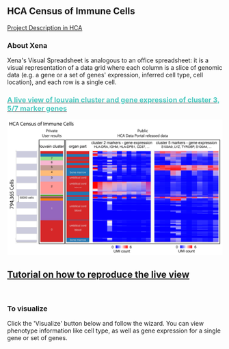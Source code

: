 ## HCA Census of Immune Cells

[Project Description in HCA](https://data.humancellatlas.org/explore/projects/cc95ff89-2e68-4a08-a234-480eca21ce79)

### About Xena
Xena's Visual Spreadsheet is analogous to an office spreadsheet: it is a visual representation of a data grid where each column is a slice of genomic data (e.g. a gene or a set of genes' expression, inferred cell type, cell location), and each row is a single cell.

### <a href='https://singlecell.xenabrowser.net/heatmap/?columns=%5B%7B"width"%3A90%2C"columnLabel"%3A""%2C"fieldLabel"%3A"louvain_cluster"%2C"host"%3A"https%3A%2F%2Fsinglecellnew.xenahubs.net"%2C"name"%3A"HCA%2FCensus_of_Immune_Cells%2Fcluster.tsv"%2C"fields"%3A"louvain_cluster"%7D%2C%7B"width"%3A90%2C"columnLabel"%3A""%2C"fieldLabel"%3A"organ_parts%20(derived)"%2C"host"%3A"https%3A%2F%2Fsinglecellnew.xenahubs.net"%2C"name"%3A"HCA%2FCensus_of_Immune_Cells%2Fcells.tsv"%2C"fields"%3A"derived_organ_parts_label"%7D%2C%7B"width"%3A243%2C"columnLabel"%3A"single%20cell%20RNAseq%20gene%20expression%20-%20Optimus%20count"%2C"fieldLabel"%3A"cluster%203%20markers"%2C"host"%3A"https%3A%2F%2Fsinglecellnew.xenahubs.net"%2C"name"%3A"HCA%2FCensus_of_Immune_Cells%2Fexpression.tsv"%2C"fields"%3A"LYZ%20S100A9%20S100A8%20S100A6%20S100A4%20LGALS1%20SRGN%20TYROBP%20CST3%20CYBA%20FCN1%20FOS"%7D%2C%7B"width"%3A266%2C"columnLabel"%3A"single%20cell%20RNAseq%20gene%20expression%20-%20Optimus%20count"%2C"fieldLabel"%3A"cluster%205%2F7%20markers"%2C"host"%3A"https%3A%2F%2Fsinglecellnew.xenahubs.net"%2C"name"%3A"HCA%2FCensus_of_Immune_Cells%2Fexpression.tsv"%2C"fields"%3A"CD74%20CD37%20CD79A%20MS4A1%20CD79B%20HLA-DRB1%20TCL1A%20HLA-DQA1%20HLA-DQB1%20CD52%20FAM129C%20BANK1"%7D%5D&heatmap=%7B"showWelcome"%3Afalse%2C"mode"%3A"heatmap"%7D'><span style="color:#4cc9c0">A live view of louvain cluster and gene expression of cluster 3, 5/7 marker genes</span></a>
<a href='https://singlecell.xenabrowser.net/heatmap/?columns=%5B%7B"width"%3A90%2C"columnLabel"%3A""%2C"fieldLabel"%3A"louvain_cluster"%2C"host"%3A"https%3A%2F%2Fsinglecellnew.xenahubs.net"%2C"name"%3A"HCA%2FCensus_of_Immune_Cells%2Fcluster.tsv"%2C"fields"%3A"louvain_cluster"%7D%2C%7B"width"%3A90%2C"columnLabel"%3A""%2C"fieldLabel"%3A"organ_parts%20(derived)"%2C"host"%3A"https%3A%2F%2Fsinglecellnew.xenahubs.net"%2C"name"%3A"HCA%2FCensus_of_Immune_Cells%2Fcells.tsv"%2C"fields"%3A"derived_organ_parts_label"%7D%2C%7B"width"%3A243%2C"columnLabel"%3A"single%20cell%20RNAseq%20gene%20expression%20-%20Optimus%20count"%2C"fieldLabel"%3A"cluster%203%20markers"%2C"host"%3A"https%3A%2F%2Fsinglecellnew.xenahubs.net"%2C"name"%3A"HCA%2FCensus_of_Immune_Cells%2Fexpression.tsv"%2C"fields"%3A"LYZ%20S100A9%20S100A8%20S100A6%20S100A4%20LGALS1%20SRGN%20TYROBP%20CST3%20CYBA%20FCN1%20FOS"%7D%2C%7B"width"%3A266%2C"columnLabel"%3A"single%20cell%20RNAseq%20gene%20expression%20-%20Optimus%20count"%2C"fieldLabel"%3A"cluster%205%2F7%20markers"%2C"host"%3A"https%3A%2F%2Fsinglecellnew.xenahubs.net"%2C"name"%3A"HCA%2FCensus_of_Immune_Cells%2Fexpression.tsv"%2C"fields"%3A"CD74%20CD37%20CD79A%20MS4A1%20CD79B%20HLA-DRB1%20TCL1A%20HLA-DQA1%20HLA-DQB1%20CD52%20FAM129C%20BANK1"%7D%5D&heatmap=%7B"showWelcome"%3Afalse%2C"mode"%3A"heatmap"%7D'><img src="https://github.com/ucscXena/cohortMetaData/raw/master/cohort_HCA Census of Immune Cells/HCA Census of Immune Cells_public_private.png" width="800px"></a>

## [Tutorial on how to reproduce the live view](https://singlecell.xenabrowser.net/datapages/?markdown=https://raw.githubusercontent.com/ucscXena/cohortMetaData/master/hub_singlecellnew.xenahubs.net/example1/info.mdown)
<br>

### To visualize
Click the 'Visualize' button below and follow the wizard. You can view phenotype information like cell type, as well as gene expression for a single gene or set of genes.

